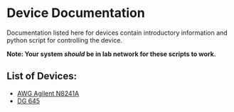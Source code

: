 # Device Documentation

Documentation listed here for devices contain introductory information and python script for controlling the device.   
    
**Note: Your system _should_ be in lab network for these scripts to work.**   

## List of Devices:   

* [AWG Agilent N8241A](./agilent_n8241a.md)
* [DG 645](./dg645.md)
